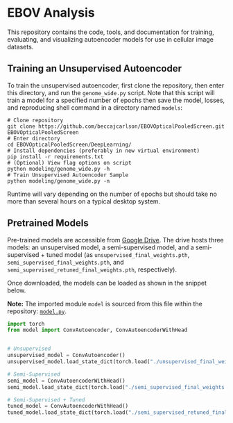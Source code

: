 # EBOV Analysis 
This repository contains the code, tools, and documentation for training, evaluating, and visualizing autoencoder models for use in cellular image datasets.

## Training an Unsupervised Autoencoder
To train the unsupervised autoencoder, first clone the repository, then enter this directory, and run the `genome_wide.py` script. Note that this script will train a model for a specified number of epochs then save the model, losses, and reproducing shell command in a directory named `models`:
```shell
# Clone repository
git clone https://github.com/beccajcarlson/EBOVOpticalPooledScreen.git EBOVOpticalPooledScreen
# Enter directory
cd EBOVOpticalPooledScreen/DeepLearning/
# Install dependencies (preferably in new virtual environment)
pip install -r requirements.txt
# (Optional) View flag options on script
python modeling/genome_wide.py -h
# Train Unsupervised Autoencoder Sample
python modeling/genome_wide.py -n
```

Runtime will vary depending on the number of epochs but should take no more than several hours on a typical desktop system.

## Pretrained Models
Pre-trained models are accessible from [Google Drive](https://drive.google.com/drive/folders/1YBSppdanca77hTY7eeLmPjKCA1iiofs-?usp=share_link). The drive hosts three models: an unsupervised model, a semi-supervised model, and a semi-supervised + tuned model (as `unsupervised_final_weights.pth`, `semi_supervised_final_weights.pth`, and `semi_supervised_retuned_final_weights.pth`, respectively).

Once downloaded, the models can be loaded as shown in the snippet below. 

**Note:** The imported module `model` is sourced from this file within the repository: [`model.py`](./modeling/model.py).

```python
import torch
from model import ConvAutoencoder, ConvAutoencoderWithHead


# Unsupervised
unsupervised_model = ConvAutoencoder()
unsupervised_model.load_state_dict(torch.load("./unsupervised_final_weights.pth"))

# Semi-Supervised
semi_model = ConvAutoencoderWithHead()
semi_model.load_state_dict(torch.load("./semi_supervised_final_weights.pth"))

# Semi-Supervised + Tuned
tuned_model = ConvAutoencoderWithHead()
tuned_model.load_state_dict(torch.load("./semi_supervised_retuned_final_weights.pth"))
```
